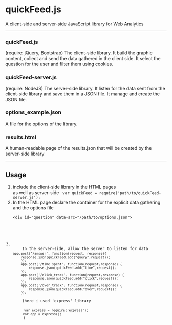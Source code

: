 # quickFeed.js
A client-side and server-side JavaScript library for Web Analytics

<hr>

<h3> quickFeed.js </h3> (require: jQuery, Bootstrap)
The client-side library. 
It build the graphic content, collect and send the data gathered in the client side.
It select the question for the user and filter them using cookies.
<br>
<h3> quickFeed-server.js </h3> (require: NodeJS)
The server-side library.
It listen for the data sent from the client-side library and save them in a JSON file.
It manage and create the JSON file.
<br>
<h3> options_example.json </h3>
A file for the options of the library.
<br>
<h3> results.html </h3>
A human-readable page of the results.json that will be created by the server-side library
<hr>
<h2> Usage </h2>
<ol>
  <li> include the client-side library in the HTML pages <code> <script src="path/to/quickFeed.js"></script> </code>
    <br>as well as server-side 
    <code> var quickFeed = require('path/to/quickFeed-server.js');  </code>
 </li>
  <li> In the HTML page declare the container for the explicit data gathering and the options file <br>
    <pre><code>&lt;div id="question" data-src="/path/to/options.json"></div&lt;
    </code></pre> 
  </li>
  <li> 
    In the server-side, allow the server to listen for data <br><code>app.post('/answer', function(request, response){
    response.json(quickFeed.add("query",request));
    });
    app.post('/time_spent', function(request,response) {
        response.json(quickFeed.add("time",request));
    });
    app.post('/click_track', function(request,response) {
        response.json(quickFeed.add("click",request));
    });
    app.post('/over_track', function(request,response) {
        response.json(quickFeed.add("over",request));
    });</code><br>
    (here i used 'express' library <br>
    <code> var express = require('express');
     var app = express();
    </code> ) </li>
